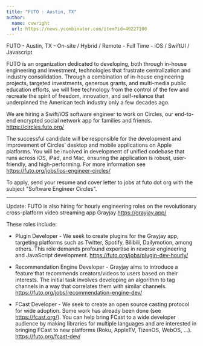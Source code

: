 ```yaml
---
title: "FUTO : Austin, TX"
author:
  name: cvwright
  url: https://news.ycombinator.com/item?id=40227100
---
```

FUTO - Austin, TX - On-site &#x2F; Hybrid &#x2F; Remote - Full Time - iOS &#x2F; SwiftUI &#x2F; Javascript

FUTO is an organization dedicated to developing, both through in-house engineering and investment, technologies that frustrate centralization and industry consolidation. Through a combination of in-house engineering projects, targeted investments, generous grants, and multi-media public education efforts, we will free technology from the control of the few and recreate the spirit of freedom, innovation, and self-reliance that underpinned the American tech industry only a few decades ago.

We are hiring a Swift&#x2F;iOS software engineer to work on Circles, our end-to-end encrypted social network app for families and friends. <a href="https:&#x2F;&#x2F;circles.futo.org&#x2F;" rel="nofollow">https:&#x2F;&#x2F;circles.futo.org&#x2F;</a>

The successful candidate will be responsible for the development and improvement of Circles’ desktop and mobile applications on Apple platforms. You will be involved in development of unified codebase that runs across iOS, iPad, and Mac, ensuring the application is robust, user-friendly, and high-performing.  For more information see <a href="https:&#x2F;&#x2F;futo.org&#x2F;jobs&#x2F;ios-engineer-circles&#x2F;" rel="nofollow">https:&#x2F;&#x2F;futo.org&#x2F;jobs&#x2F;ios-engineer-circles&#x2F;</a>

To apply, send your resume and cover letter to jobs at futo dot org with the subject &quot;Software Engineer Circles&quot;.

------

Update: FUTO is also hiring for hourly engineering roles on the revolutionary cross-platform video streaming app Grayjay <a href="https:&#x2F;&#x2F;grayjay.app&#x2F;" rel="nofollow">https:&#x2F;&#x2F;grayjay.app&#x2F;</a>

These roles include:

* Plugin Developer - We seek to create plugins for the Grayjay app, targeting platforms such as Twitter, Spotify, Bilibili, Dailymotion, among others. This role demands profound expertise in reverse engineering and JavaScript development. <a href="https:&#x2F;&#x2F;futo.org&#x2F;jobs&#x2F;plugin-dev-hourly&#x2F;" rel="nofollow">https:&#x2F;&#x2F;futo.org&#x2F;jobs&#x2F;plugin-dev-hourly&#x2F;</a>

* Recommendation Engine Developer - Grayjay aims to introduce a feature that recommends creators&#x2F;videos to users based on their interests. The initial task involves developing an algorithm to tag channels in a way that correlates them with similar channels. <a href="https:&#x2F;&#x2F;futo.org&#x2F;jobs&#x2F;recommendation-engine-dev&#x2F;" rel="nofollow">https:&#x2F;&#x2F;futo.org&#x2F;jobs&#x2F;recommendation-engine-dev&#x2F;</a>

* FCast Developer - We seek to create an open source casting protocol for wide adoption. Some work has already been done (see <a href="https:&#x2F;&#x2F;fcast.org&#x2F;" rel="nofollow">https:&#x2F;&#x2F;fcast.org&#x2F;</a>). You can help bring FCast to a wide developer audience by making libraries for multiple languages and are interested in bringing FCast to new platforms (Roku, AppleTV, TizenOS, WebOS, …). <a href="https:&#x2F;&#x2F;futo.org&#x2F;fcast-dev&#x2F;" rel="nofollow">https:&#x2F;&#x2F;futo.org&#x2F;fcast-dev&#x2F;</a>
